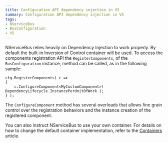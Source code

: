 ```yaml
---
title: Configuration API dependency injection in V5
summary: Configuration API dependency injection in V5
tags:
- NServiceBus
- BusConfiguration
- V5
---
```


NServiceBus relies heavily on Dependency Injection to work properly. By default the built-in Inversion of Control container will be used. To access the components registration API the `RegisterComponents`, of the `BusConfiguration` instance, method can be called, as in the following sample:

	cfg.RegisterComponents( c => 
	{
	    c.ConfigureComponent<MyCustomComponent>( DependencyLifecycle.InstancePerUnitOfWork );
	} );

The `ConfigureComponent` method has several overloads that allows fine grain control over the registration behaviors and the instance creation of the registered component. 

You can also instruct NServiceBus to use your own container. For details on how to change the default container implementation, refer to the [Containers](/nservicebus/containers) article.